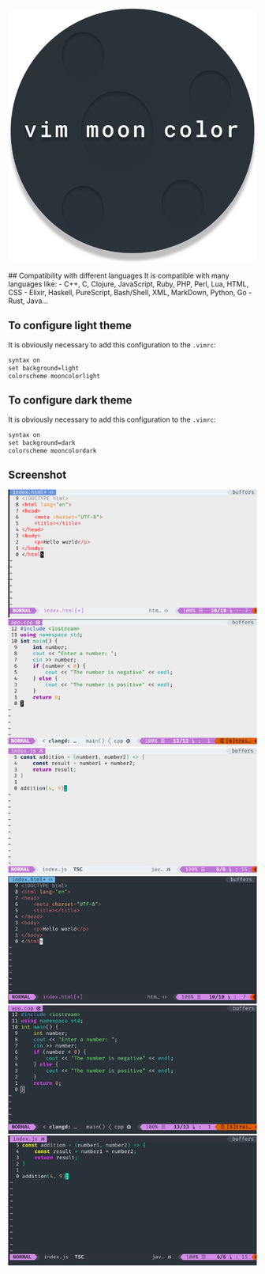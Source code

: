 <p align="center"><img src="https://github.com/ArthurPV/vim-moon-color/blob/master/img/logo.svg" alt="logo"></p>
## Compatibility with different languages
It is compatible with many languages like: 
- C++, C, Clojure, JavaScript, Ruby, PHP, Perl, Lua, HTML, CSS
- Elixir, Haskell, PureScript, Bash/Shell, XML, MarkDown, Python, Go
- Rust, Java...

## To configure light theme
It is obviously necessary to add this configuration to the `.vimrc`:
```VimL
syntax on
set background=light
colorscheme mooncolorlight
```
## To configure dark theme
It is obviously necessary to add this configuration to the `.vimrc`:
```VimL
syntax on
set background=dark
colorscheme mooncolordark
```
## Screenshot
![Light code html](https://github.com/ArthurPV/vim-moon-color/blob/master/img/light_code_html.png)
![Light code c++](https://github.com/ArthurPV/vim-moon-color/blob/master/img/light_code_cpp.png)
![Light code js](https://github.com/ArthurPV/vim-moon-color/blob/master/img/light_code_js.png)
![Dark code html](https://github.com/ArthurPV/vim-moon-color/blob/master/img/dark_code_html.png)
![Dark code c++](https://github.com/ArthurPV/vim-moon-color/blob/master/img/dark_code_cpp.png)
![Dark code js](https://github.com/ArthurPV/vim-moon-color/blob/master/img/dark_code_js.png)
